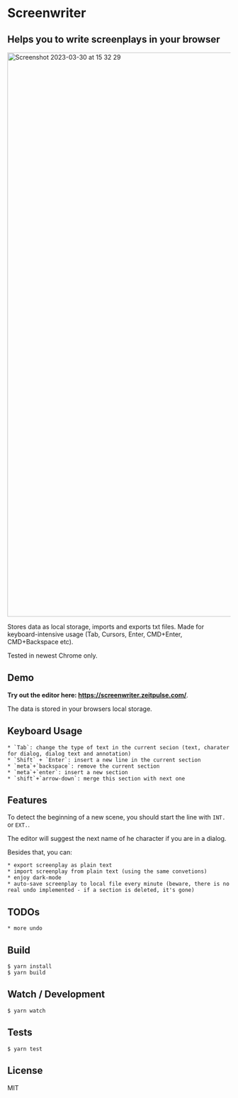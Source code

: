 # Screenwriter
## Helps you to write screenplays in your browser

<img width="1271" alt="Screenshot 2023-03-30 at 15 32 29" src="https://user-images.githubusercontent.com/140571/228852732-bc456510-52ac-4a39-bda3-ca0d435f3d50.png">

Stores data as local storage, imports and exports txt files. Made for keyboard-intensive usage (Tab, Cursors, Enter, CMD+Enter,  CMD+Backspace etc).

Tested in newest Chrome only.

## Demo

**Try out the editor here: https://screenwriter.zeitpulse.com/**.

The data is stored in your browsers local storage.

## Keyboard Usage

    * `Tab`: change the type of text in the current secion (text, charater for dialog, dialog text and annotation)
    * `Shift` + `Enter`: insert a new line in the current section
    * `meta`+`backspace`: remove the current section
    * `meta`+`enter`: insert a new section
    * `shift`+`arrow-down`: merge this section with next one

## Features

To detect the beginning of a new scene, you should start the line with `INT.` or `EXT.`.

The editor will suggest the next name of he character if you are in a dialog.

Besides that, you can:

    * export screenplay as plain text
    * import screenplay from plain text (using the same convetions)
    * enjoy dark-mode
    * auto-save screenplay to local file every minute (beware, there is no real undo implemented - if a section is deleted, it's gone)

## TODOs

    * more undo

## Build

    $ yarn install
    $ yarn build

## Watch / Development

    $ yarn watch

## Tests

    $ yarn test

## License

MIT
